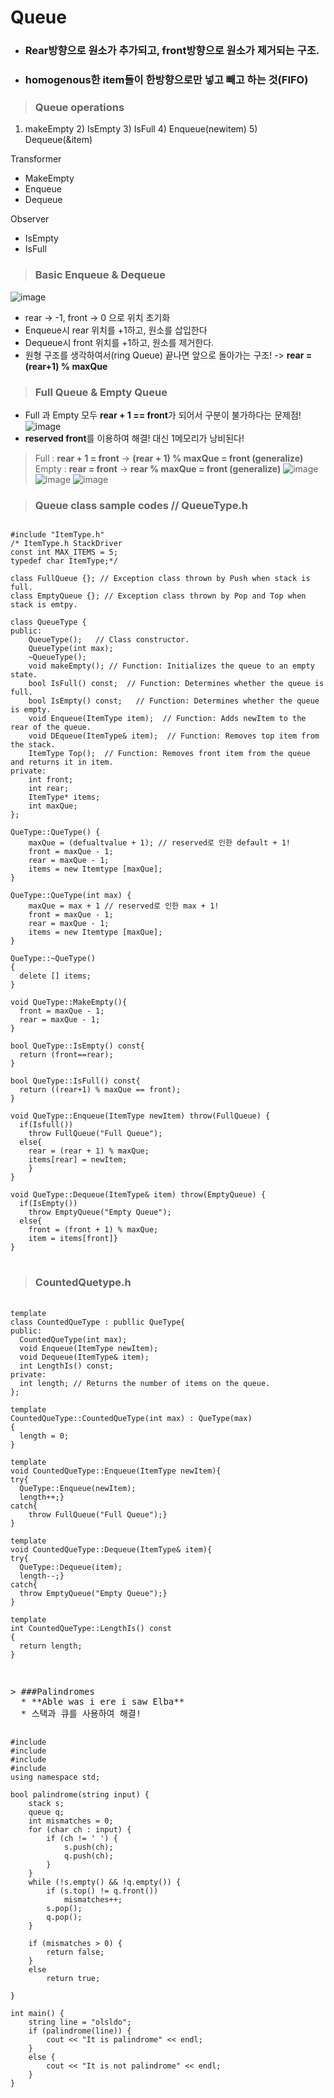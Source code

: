 Queue
================
* ### Rear방향으로 원소가 추가되고, front방향으로 원소가 제거되는 구조.
* ### homogenous한 item들이 **한방향으로만 넣고 빼고 하는 것(FIFO)**

> ### Queue operations
1) makeEmpty 2) IsEmpty 3) IsFull 4) Enqueue(newitem) 5) Dequeue(&item)  </br>

  Transformer
  * MakeEmpty
  * Enqueue
  * Dequeue </br>
  
  Observer
  * IsEmpty
  * IsFull
  
> ### Basic Enqueue & Dequeue  
![image](https://user-images.githubusercontent.com/50229148/106693218-5c149380-6619-11eb-8d0c-40c75c7f5e8b.png)
* rear -> -1, front -> 0 으로 위치 초기화
* Enqueue시 rear 위치를 +1하고, 원소를 삽입한다
* Dequeue시 front 위치를 +1하고, 원소를 제거한다.
* 원형 구조를 생각하여서(ring Queue) 끝나면 앞으로 돌아가는 구조! -> **rear = (rear+1) % maxQue**

> ### Full Queue & Empty Queue
  * Full 과 Empty 모두 **rear + 1 == front**가 되어서 구분이 불가하다는 문제점!
![image](https://user-images.githubusercontent.com/50229148/106693714-62573f80-661a-11eb-8902-ed3552e8a990.png)
  * **reserved front**를 이용하여 해결! 대신 1메모리가 낭비된다!
  > Full : **rear + 1 = front** -> **(rear + 1) % maxQue = front (generalize)**
  > Empty : **rear = front** -> **rear % maxQue = front (generalize)**
![image](https://user-images.githubusercontent.com/50229148/106694027-0f31bc80-661b-11eb-93af-f2abdd016202.png)
![image](https://user-images.githubusercontent.com/50229148/106694331-aa2a9680-661b-11eb-8b9b-0af38b607cfb.png)
![image](https://user-images.githubusercontent.com/50229148/106694356-b7e01c00-661b-11eb-9ec9-97aa0768e4c2.png)

> ### Queue class sample codes // QueueType.h
<pre>
<code>
#include "ItemType.h"
/* ItemType.h StackDriver
const int MAX_ITEMS = 5;
typedef char ItemType;*/

class FullQueue {}; // Exception class thrown by Push when stack is full.
class EmptyQueue {}; // Exception class thrown by Pop and Top when stack is emtpy.

class QueueType {
public:
    QueueType();   // Class constructor.
    QueueType(int max);
    ~QueueType();
    void makeEmpty(); // Function: Initializes the queue to an empty state.
    bool IsFull() const;  // Function: Determines whether the queue is full.
    bool IsEmpty() const;   // Function: Determines whether the queue is empty.
    void Enqueue(ItemType item);  // Function: Adds newItem to the rear of the queue.
    void DEqueue(ItemType& item);  // Function: Removes top item from the stack.
    ItemType Top();  // Function: Removes front item from the queue and returns it in item.
private:
    int front;
    int rear;
    ItemType* items;
    int maxQue;
};

QueType::QueType() {
    maxQue = (defualtvalue + 1); // reserved로 인한 default + 1!
    front = maxQue - 1;
    rear = maxQue - 1;
    items = new Itemtype [maxQue];
}

QueType::QueType(int max) {
    maxQue = max + 1 // reserved로 인한 max + 1!
    front = maxQue - 1; 
    rear = maxQue - 1;
    items = new Itemtype [maxQue];
}

QueType::~QueType()         
{
  delete [] items;
}

void QueType::MakeEmpty(){
  front = maxQue - 1; 
  rear = maxQue - 1;
}

bool QueType::IsEmpty() const{
  return (front==rear);
}

bool QueType::IsFull() const{
  return ((rear+1) % maxQue == front);
}

void QueType::Enqueue(ItemType newItem) throw(FullQueue) {
  if(Isfull())
    throw FullQueue("Full Queue");
  else{
    rear = (rear + 1) % maxQue;
    items[rear] = newItem;
    }
}

void QueType::Dequeue(ItemType& item) throw(EmptyQueue) {
  if(IsEmpty())
    throw EmptyQueue("Empty Queue");
  else{
    front = (front + 1) % maxQue;
    item = items[front]}
}
</code> </pre>
    
> ### CountedQuetype.h
<pre> <code>
template<class Itemtype>
class CountedQueType<Itemtype> : publlic QueType<Itemtype>{
public:
  CountedQueType(int max);		
  void Enqueue(ItemType newItem);	
  void Dequeue(ItemType& item);
  int LengthIs() const;	
private:
  int length; // Returns the number of items on the queue.
};
  
template<class Itemtype>
CountedQueType<Itemtype>::CountedQueType<Itemtype>(int max) : QueType(max)
{
  length = 0;
}

template<class Itemtype>
void CountedQueType<ItemType>::Enqueue<Itemtype>(ItemType newItem){
try{
  QueType::Enqueue(newItem);
  length++;}
catch{
    throw FullQueue("Full Queue");}
}

template<class Itemtype>
void CountedQueType<Itemtype>::Dequeue<Itemtype>(ItemType& item){
try{
  QueType::Dequeue(item);
  length--;}
catch{
  throw EmptyQueue("Empty Queue");}
}

template<class Itemtype>
int CountedQueType<Itemtype>::LengthIs<Itemtype>() const
{
  return length;
}
  </code><pre>
  
> ###Palindromes
  * **Able was i ere i saw Elba**
  * 스택과 큐를 사용하여 해결!
<pre> <code>
#include <iostream>
#include <string>
#include <stack>
#include <queue>
using namespace std;

bool palindrome(string input) {
	stack<char> s;
	queue<char> q;
	int mismatches = 0;
	for (char ch : input) {
		if (ch != ' ') {
			s.push(ch);
			q.push(ch);
		}
	}
	while (!s.empty() && !q.empty()) {
		if (s.top() != q.front())
			mismatches++;
		s.pop();
		q.pop();
	}

	if (mismatches > 0) {
		return false;
	}
	else
		return true;

}

int main() {
	string line = "olsldo";
	if (palindrome(line)) {
		cout << "It is palindrome" << endl;
	}
	else {
		cout << "It is not palindrome" << endl;
	}
}</code></pre>
